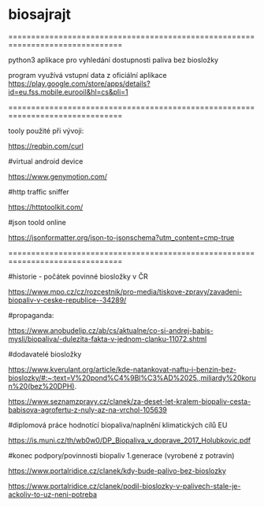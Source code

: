 # biosajrajt

===============================================================================

python3 aplikace pro vyhledání dostupnosti paliva bez biosložky

program využívá vstupní data z oficiální aplikace https://play.google.com/store/apps/details?id=eu.fss.mobile.eurooil&hl=cs&pli=1

===============================================================================


tooly použité při vývoji:


https://reqbin.com/curl

#virtual android device

https://www.genymotion.com/

#http traffic sniffer

https://httptoolkit.com/

#json toold online

https://jsonformatter.org/json-to-jsonschema?utm_content=cmp-true

===============================================================================



#historie - počátek povinné biosložky v ČR

https://www.mpo.cz/cz/rozcestnik/pro-media/tiskove-zpravy/zavadeni-biopaliv-v-ceske-republice--34289/

#propaganda:

https://www.anobudelip.cz/ab/cs/aktualne/co-si-andrej-babis-mysli/biopaliva/-dulezita-fakta-v-jednom-clanku-11072.shtml

#dodavatelé biosložky

https://www.kverulant.org/article/kde-natankovat-naftu-i-benzin-bez-bioslozky/#:~:text=V%20pond%C4%9Bl%C3%AD%2025.,miliardy%20korun%20(bez%20DPH).

https://www.seznamzpravy.cz/clanek/za-deset-let-kralem-biopaliv-cesta-babisova-agrofertu-z-nuly-az-na-vrchol-105639

#diplomová práce hodnotící biopaliva/naplnění klimatických cílů EU

https://is.muni.cz/th/wb0w0/DP_Biopaliva_v_doprave_2017_Holubkovic.pdf


#konec podpory/povinnosti biopaliv 1.generace (vyrobené z potravin)

https://www.portalridice.cz/clanek/kdy-bude-palivo-bez-bioslozky

https://www.portalridice.cz/clanek/podil-bioslozky-v-palivech-stale-je-ackoliv-to-uz-neni-potreba
